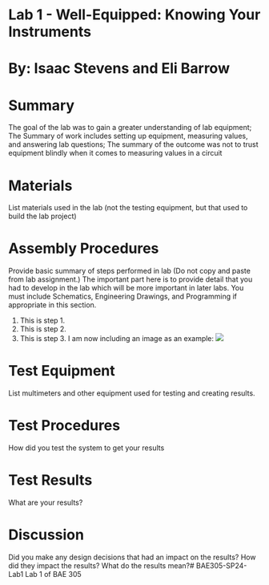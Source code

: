# Lab 1 - Well-Equipped: Knowing Your Instruments

# By: Isaac Stevens and Eli Barrow
# Summary
The goal of the lab was to gain a greater understanding of lab equipment; The Summary of work includes setting up equipment, measuring values, and answering lab questions; The summary of the outcome was not to trust equipment blindly when it comes to measuring values in a circuit
# Materials
List materials used in the lab (not the testing equipment, but that used to build the lab project)
# Assembly Procedures
Provide basic summary of steps performed in lab (Do not copy and paste from lab assignment.) The important part here is to provide detail that you had to develop in the lab which will be more important in later labs.
You must include Schematics, Engineering Drawings, and Programming if appropriate in this section.
1. This is step 1.
2. This is step 2.
3. This is step 3.
I am now including an image as an example: 
![](https://github.com/joedvorak/BAE305-Sp19-Lab1/blob/master/Repository%20Creation.png)
# Test Equipment
List multimeters and other equipment used for testing and creating results.
# Test Procedures
How did you test the system to get your results
# Test Results
What are your results?
# Discussion
Did you make any design decisions that had an impact on the results? How did they impact the results? What do the results mean?# BAE305-SP24-Lab1
Lab 1 of BAE 305
